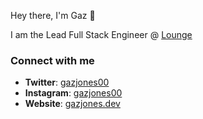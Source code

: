Hey there, I'm Gaz 👋

I am the Lead Full Stack Engineer @ [Lounge](https://loungeunderwear.com)

### Connect with me
- **Twitter**: [gazjones00](https://twitter.com/gazjones00)
- **Instagram**: [gazjones00](https://www.instagram.com/gazjones00)
- **Website**: [gazjones.dev](https://gazjones.dev)
